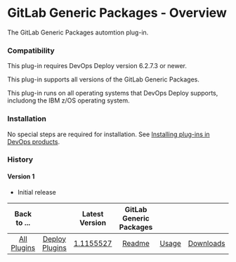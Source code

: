# GitLab Generic Packages - Overview

The GitLab Generic Packages automtion plug-in.



### Compatibility

This plug-in requires DevOps Deploy version 6.2.7.3 or newer.

This plug-in supports all versions of the GitLab Generic Packages.

This plug-in runs on all operating systems that DevOps Deploy supports, includong the IBM z/OS operating system.

### Installation

No special steps are required for installation. See [Installing plug-ins in DevOps products](https://community.ibm.com/community/user/wasdevops/blogs/laurel-dickson-bull1/2022/06/13/install-plugins).


### History

#### Version 1

* Initial release



|Back to ...| |Latest Version|GitLab Generic Packages|||
| :---: | :---: | :---: | :---: | :---: | :---: |
|[All Plugins](../../index.md)|[Deploy Plugins](../README.md)|[1.1155527](https://raw.githubusercontent.com/UrbanCode/IBM-UCD-PLUGINS/main/files/gitlab-generic-packages/ucd-plugins-gitlab-generic-packages-1.1155527.zip)|[Readme](README.md)|[Usage](usage.md)|[Downloads](downloads.md)|
